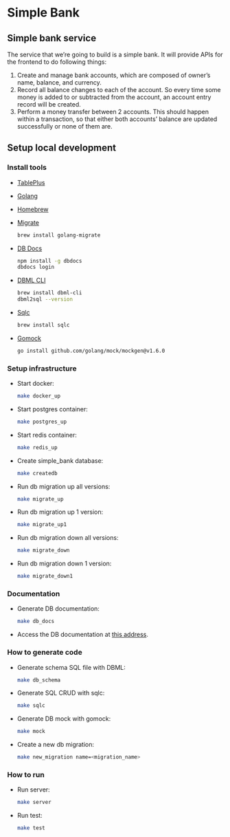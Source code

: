  # Simple Bank

## Simple bank service

The service that we’re going to build is a simple bank. It will provide APIs for the frontend to do following things:

1. Create and manage bank accounts, which are composed of owner’s name, balance, and currency.
2. Record all balance changes to each of the account. So every time some money is added to or subtracted from the account, an account entry record will be created.
3. Perform a money transfer between 2 accounts. This should happen within a transaction, so that either both accounts’ balance are updated successfully or none of them are.

## Setup local development

### Install tools

- [TablePlus](https://tableplus.com/)
- [Golang](https://golang.org/)
- [Homebrew](https://brew.sh/)
- [Migrate](https://github.com/golang-migrate/migrate/tree/master/cmd/migrate)

    ```bash
    brew install golang-migrate
    ```

- [DB Docs](https://dbdocs.io/docs)

    ```bash
    npm install -g dbdocs
    dbdocs login
    ```

- [DBML CLI](https://www.dbml.org/cli/#installation)

    ```bash
    brew install dbml-cli
    dbml2sql --version
    ```

- [Sqlc](https://github.com/kyleconroy/sqlc#installation)

    ```bash
    brew install sqlc
    ```

- [Gomock](https://github.com/golang/mock)

    ``` bash
    go install github.com/golang/mock/mockgen@v1.6.0
    ```

### Setup infrastructure

- Start docker:

    ```bash
    make docker_up
    ```

- Start postgres container:

    ```bash
    make postgres_up
    ```

- Start redis container:

    ```bash
    make redis_up
    ```

- Create simple_bank database:

    ```bash
    make createdb
    ```

- Run db migration up all versions:

    ```bash
    make migrate_up
    ```

- Run db migration up 1 version:

    ```bash
    make migrate_up1
    ```

- Run db migration down all versions:

    ```bash
    make migrate_down
    ```

- Run db migration down 1 version:

    ```bash
    make migrate_down1
    ```

### Documentation

- Generate DB documentation:

    ```bash
    make db_docs
    ```

- Access the DB documentation at [this address](https://dbdocs.io/makssych/simple_bank).

### How to generate code

- Generate schema SQL file with DBML:

    ```bash
    make db_schema
    ```

- Generate SQL CRUD with sqlc:

    ```bash
    make sqlc
    ```

- Generate DB mock with gomock:

    ```bash
    make mock
    ```

- Create a new db migration:

    ```bash
    make new_migration name=<migration_name>
    ```

### How to run

- Run server:

    ```bash
    make server
    ```

- Run test:

    ```bash
    make test
    ```